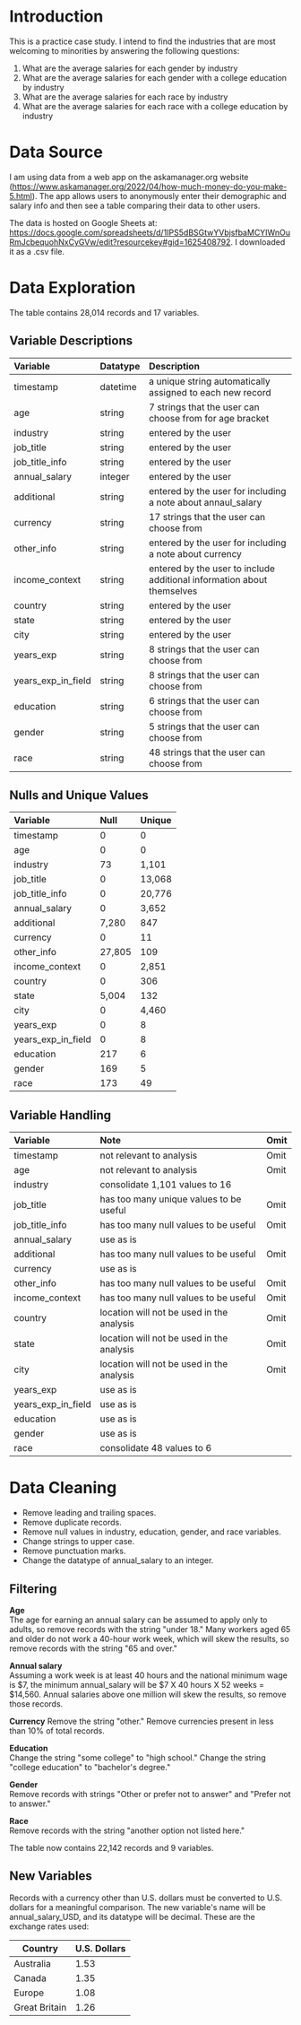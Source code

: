 # Introduction
This is a practice case study. I intend to find the industries that are most welcoming to minorities by answering the following questions:
1. What are the average salaries for each gender by industry
2. What are the average salaries for each gender with a college education by industry 
3. What are the average salaries for each race by industry
4. What are the average salaries for each race with a college education by industry 


# Data Source
I am using data from a web app on the askamanager.org website (https://www.askamanager.org/2022/04/how-much-money-do-you-make-5.html). The app allows users to anonymously enter their demographic and salary info and then see a table comparing their data to other users.

The data is hosted on Google Sheets at: https://docs.google.com/spreadsheets/d/1IPS5dBSGtwYVbjsfbaMCYIWnOuRmJcbequohNxCyGVw/edit?resourcekey#gid=1625408792. I downloaded it as a .csv file.


# Data Exploration
The table contains 28,014 records and 17 variables.

## Variable Descriptions
| Variable           | Datatype | Description |
| :---               | :---     | :--- |
| timestamp          | datetime | a unique string automatically assigned to each new record
| age                | string   | 7 strings that the user can choose from for age bracket
| industry           | string   | entered by the user
| job_title          | string   | entered by the user
| job_title_info     | string   | entered by the user
| annual_salary      | integer  | entered by the user
| additional         | string   | entered by the user for including a note about annaul_salary
| currency           | string   | 17 strings that the user can choose from 
| other_info         | string   | entered by the user for including a note about currency
| income_context     | string   | entered by the user to include additional information about themselves
| country            | string   | entered by the user
| state              | string   | entered by the user
| city               | string   | entered by the user
| years_exp          | string   | 8 strings that the user can choose from
| years_exp_in_field | string   | 8 strings that the user can choose from
| education          | string   |  6 strings that the user can choose from
| gender             | string   |  5 strings that the user can choose from
| race               | string   |  48 strings that the user can choose from

## Nulls and Unique Values
| Variable           | Null     | Unique  |
| :---| :--- | :--- |
| timestamp          | 0        | 0            |
| age                | 0        | 0            |
| industry           | 73       | 1,101        |
| job_title          | 0        | 13,068       |
| job_title_info     | 0        | 20,776       |
| annual_salary      | 0        | 3,652        |
| additional         | 7,280    | 847          |
| currency           | 0        | 11           |
| other_info         | 27,805   | 109          |
| income_context     | 0        | 2,851        |
| country            | 0        | 306          |
| state              | 5,004    | 132          |
| city               | 0        | 4,460        |
| years_exp          | 0        | 8            |
| years_exp_in_field | 0        | 8            |
| education          | 217      | 6            |
| gender             | 169      | 5            |
| race               | 173      | 49           |

## Variable Handling
| Variable           | Note                                      | Omit|
| :--- | :--- | :--- |
| timestamp          | not relevant to analysis                  | Omit|
| age                | not relevant to analysis                  | Omit|
| industry           | consolidate 1,101 values to 16            ||
| job_title          | has too many unique values to be useful   | Omit|
| job_title_info     | has too many null values to be useful     | Omit|
| annual_salary      | use as is                                 ||
| additional         | has too many null values to be useful     | Omit|
| currency           | use as is                                 ||
| other_info         | has too many null values to be useful     | Omit|
| income_context     | has too many null values to be useful     | Omit|
| country            | location will not be used in the analysis | Omit|
| state              | location will not be used in the analysis | Omit|
| city               | location will not be used in the analysis | Omit|
| years_exp          | use as is                                 ||
| years_exp_in_field | use as is                                 ||
| education          | use as is                                 ||
| gender             | use as is                                 ||
| race               | consolidate 48 values to 6                ||

# Data Cleaning
- Remove leading and trailing spaces.
- Remove duplicate records.
- Remove null values in industry, education, gender, and race variables.
- Change strings to upper case.
- Remove punctuation marks.
- Change the datatype of annual_salary to an integer.

## Filtering
**Age**  
The age for earning an annual salary can be assumed to apply only to adults, so remove records with the string "under 18."
Many workers aged 65 and older do not work a 40-hour work week, which will skew the results, so remove records with the string "65 and over."

**Annual salary**  
Assuming a work week is at least 40 hours and the national minimum wage is $7, the minimum annual_salary will be  $7 X 40 hours X 52 weeks = $14,560.
Annual salaries above one million will skew the results, so remove those records.

**Currency**
Remove the string "other."
Remove currencies present in less than 10% of total records.

**Education**  
Change the string "some college" to "high school."
Change the string "college education" to "bachelor's degree."

**Gender**   
Remove records with strings "Other or prefer not to answer" and "Prefer not to answer."

**Race**   
Remove records with the string "another option not listed here."

The table now contains 22,142 records and 9 variables.

## New Variables
Records with a currency other than U.S. dollars must be converted to U.S. dollars for a meaningful comparison. The new variable's name will be annual_salary_USD, and its datatype will be decimal. These are the exchange rates used:

| Country       | U.S. Dollars |
|---------------|--------------|
| Australia     | 1.53         |
| Canada        | 1.35         |
| Europe        | 1.08         |
| Great Britain | 1.26         |
